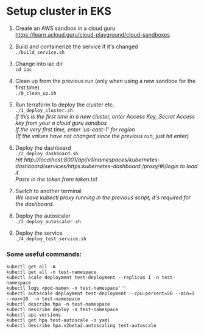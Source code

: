 # Setup cluster in EKS

1. Create an AWS sandbox in a cloud guru  
  https://learn.acloud.guru/cloud-playground/cloud-sandboxes

2. Build and containerize the service if it's changed  
```./build_service.sh```

3. Change into iac dir  
```cd iac```

4. Clean up from the previous run (only when using a new sandbox for the first time)  
```./0_clean_up.sh```

5. Run terraform to deploy the cluster etc.  
```./1_deploy_cluster.sh```  
*If this is the first time in a new cluster, enter Access Key, Secret Access key from your a cloud guru sandbox  
If the very first time, enter 'us-east-1' for region  
(If the values have not changed since the previous run, just hit enter)*  

6. Deploy the dashboard  
```./2_deploy_dashboard.sh```  
*Hit http://localhost:8001/api/v1/namespaces/kubernetes-dashboard/services/https:kubernetes-dashboard:/proxy/#!/login to load it  
Paste in the token from token.txt*

7. Switch to another terminal  
*We leave kubectl proxy running in the previous script; it's required for the dashboard.*

8. Deploy the autoscaler  
```./3_deploy_autoscaler.sh```

9. Deploy the service  
```./4_deploy_test_service.sh```

### Some useful commands:
```
kubectl get all -A
kubectl get all -n test-namespace
kubectl scale deployment test-deployment --replicas 1 -n test-namespace
kubectl logs <pod-name> -n test-namespace'''
kubectl autoscale deployment test-deployment --cpu-percent=50 --min=1 --max=10  -n test-namespace
kubectl describe hpa -n test-namespace
kubectl describe deploy -n test-namespace
kubectl api-versions
kubectl get hpa test-autoscale -o yaml
kubectl describe hpa.v2beta2.autoscaling test-autoscale
```
